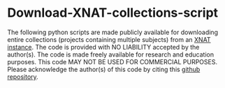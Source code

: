 # Download-XNAT-collections-script
The following python scripts are made publicly available for downloading entire collections (projects containing multiple subjects) from an [XNAT instance](https://xnat.bmia.nl/).
The code is provided with NO LIABILITY accepted by the author(s). The code is made freely available for research and education purposes. This code MAY NOT BE USED FOR COMMERCIAL PURPOSES. Please acknowledge the author(s) of this code by citing this [github repository](https://github.com/PetrosKalendralis/Download-XNAT-collections-script).
